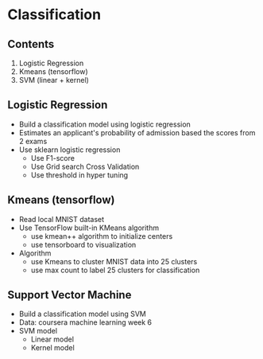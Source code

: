 # Classification

## Contents
1. Logistic Regression
2. Kmeans (tensorflow)
3. SVM (linear + kernel)



## Logistic Regression
* Build a classification model using logistic regression
* Estimates an applicant's probability of admission based the scores from 2 exams
* Use sklearn logistic regression
    * Use F1-score
    * Use Grid search Cross Validation
    * Use threshold in hyper tuning


## Kmeans (tensorflow)
* Read local MNIST dataset
* Use TensorFlow built-in KMeans algorithm
   * use kmean++ algorithm to initialize centers
   * use tensorboard to visualization
* Algorithm
   * use Kmeans to cluster MNIST data into 25 clusters
   * use max count to label 25 clusters for classification 



## Support Vector Machine
* Build a classification model using SVM
* Data: coursera machine learning week 6
* SVM model
   * Linear model
   * Kernel model
